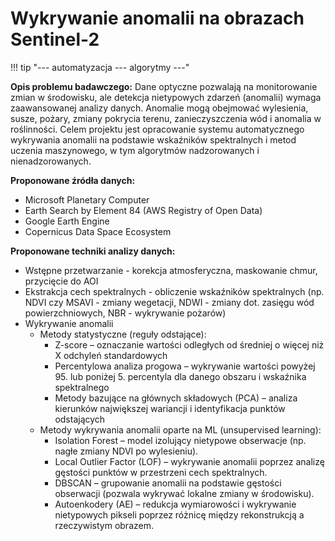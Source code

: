 # Wykrywanie anomalii na obrazach Sentinel-2

!!! tip "--- automatyzacja --- algorytmy ---"

**Opis problemu badawczego:** Dane optyczne pozwalają na monitorowanie zmian w środowisku, ale detekcja nietypowych zdarzeń (anomalii) wymaga zaawansowanej analizy danych. Anomalie mogą obejmować wylesienia, susze, pożary, zmiany pokrycia terenu, zanieczyszczenia wód i anomalia w roślinności. Celem projektu jest opracowanie systemu automatycznego wykrywania anomalii na podstawie wskaźników spektralnych i metod uczenia maszynowego, w tym algorytmów nadzorowanych i nienadzorowanych.

**Proponowane źródła danych:**

- Microsoft Planetary Computer
- Earth Search by Element 84 (AWS Registry of Open Data)
- Google Earth Engine
- Copernicus Data Space Ecosystem

**Proponowane techniki analizy danych:**

- Wstępne przetwarzanie - korekcja atmosferyczna, maskowanie chmur, przycięcie do AOI
- Ekstrakcja cech spektralnych - obliczenie wskaźników spektralnych (np. NDVI czy MSAVI - zmiany wegetacji, NDWI - zmiany dot. zasięgu wód powierzchniowych, NBR - wykrywanie pożarów)
- Wykrywanie anomalii
    - Metody statystyczne (reguły odstające):
        - Z-score – oznaczanie wartości odległych od średniej o więcej niż X odchyleń standardowych
        - Percentylowa analiza progowa – wykrywanie wartości powyżej 95. lub poniżej 5. percentyla dla danego obszaru i wskaźnika spektralnego
        - Metody bazujące na głównych składowych (PCA) – analiza kierunków największej wariancji i identyfikacja punktów odstających
    - Metody wykrywania anomalii oparte na ML (unsupervised learning):
        - Isolation Forest – model izolujący nietypowe obserwacje (np. nagłe zmiany NDVI po wylesieniu).
        - Local Outlier Factor (LOF) – wykrywanie anomalii poprzez analizę gęstości punktów w przestrzeni cech spektralnych.
        - DBSCAN – grupowanie anomalii na podstawie gęstości obserwacji (pozwala wykrywać lokalne zmiany w środowisku).
        - Autoenkodery (AE) – redukcja wymiarowości i wykrywanie nietypowych pikseli poprzez różnicę między rekonstrukcją a rzeczywistym obrazem.